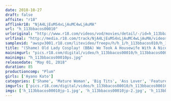 ```yaml
---
date: 2018-10-27
draft: false
affsite: "r18"
afflinkr18: "NjA4LjEuMS4xLjAuMC4wLjAuMA"
url: "h_113bbacos00010"
urloriginal: "http://www.r18.com/videos/vod/movies/detail/-/id=h_113bbacos00010"
urlfinal: "http://media.r18.com/track/NjA4LjEuMS4xLjAuMC4wLjAuMA/videos/vod/movies/detail/-/id=h_113bbacos00010"
samplevid: "awspv3001.r18.com/litevideo/freepv/h/h_1/h_113bbacos010/h_113bbacos010_dmb_w.mp4"
title: "(Shame) Old Lady Cosplay! (BBA) We Took A Housewife With A Nice Body (A Mother With A Son In The 5th Grade) And Made Her Wear Some Mama-Style Cosplay Like H**cock From One *iece (Mr. Nakata) Ayano Kato"
mainimgurl: "pics.r18.com/digital/video/h_113bbacos00010/h_113bbacos00010ps.jpg"
mainimgs: "h_113bbacos00010ps.jpg"
releasedate: "May 01, 2018"
duration: 85
productioncomp: "Plum"
girls: ['Ayano Kato']
categories: ['Shame', 'Mature Woman', 'Big Tits', 'Ass Lover', 'Featured Actress', 'Urination', 'Hi-Def']
imgurls: ['pics.r18.com/digital/video/h_113bbacos00010/h_113bbacos00010jp-1.jpg', 'pics.r18.com/digital/video/h_113bbacos00010/h_113bbacos00010jp-2.jpg', 'pics.r18.com/digital/video/h_113bbacos00010/h_113bbacos00010jp-3.jpg', 'pics.r18.com/digital/video/h_113bbacos00010/h_113bbacos00010jp-4.jpg', 'pics.r18.com/digital/video/h_113bbacos00010/h_113bbacos00010jp-5.jpg', 'pics.r18.com/digital/video/h_113bbacos00010/h_113bbacos00010jp-6.jpg', 'pics.r18.com/digital/video/h_113bbacos00010/h_113bbacos00010jp-7.jpg', 'pics.r18.com/digital/video/h_113bbacos00010/h_113bbacos00010jp-8.jpg', 'pics.r18.com/digital/video/h_113bbacos00010/h_113bbacos00010jp-9.jpg', 'pics.r18.com/digital/video/h_113bbacos00010/h_113bbacos00010jp-10.jpg', 'pics.r18.com/digital/video/h_113bbacos00010/h_113bbacos00010jp-11.jpg', 'pics.r18.com/digital/video/h_113bbacos00010/h_113bbacos00010jp-12.jpg', 'pics.r18.com/digital/video/h_113bbacos00010/h_113bbacos00010jp-13.jpg', 'pics.r18.com/digital/video/h_113bbacos00010/h_113bbacos00010jp-14.jpg', 'pics.r18.com/digital/video/h_113bbacos00010/h_113bbacos00010jp-15.jpg', 'pics.r18.com/digital/video/h_113bbacos00010/h_113bbacos00010jp-16.jpg', 'pics.r18.com/digital/video/h_113bbacos00010/h_113bbacos00010jp-17.jpg', 'pics.r18.com/digital/video/h_113bbacos00010/h_113bbacos00010jp-18.jpg', 'pics.r18.com/digital/video/h_113bbacos00010/h_113bbacos00010jp-19.jpg', 'pics.r18.com/digital/video/h_113bbacos00010/h_113bbacos00010jp-20.jpg']
imgs: ['h_113bbacos00010jp-1.jpg', 'h_113bbacos00010jp-2.jpg', 'h_113bbacos00010jp-3.jpg', 'h_113bbacos00010jp-4.jpg', 'h_113bbacos00010jp-5.jpg', 'h_113bbacos00010jp-6.jpg', 'h_113bbacos00010jp-7.jpg', 'h_113bbacos00010jp-8.jpg', 'h_113bbacos00010jp-9.jpg', 'h_113bbacos00010jp-10.jpg', 'h_113bbacos00010jp-11.jpg', 'h_113bbacos00010jp-12.jpg', 'h_113bbacos00010jp-13.jpg', 'h_113bbacos00010jp-14.jpg', 'h_113bbacos00010jp-15.jpg', 'h_113bbacos00010jp-16.jpg', 'h_113bbacos00010jp-17.jpg', 'h_113bbacos00010jp-18.jpg', 'h_113bbacos00010jp-19.jpg', 'h_113bbacos00010jp-20.jpg']
---
```

